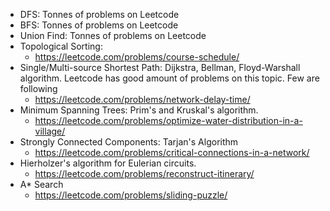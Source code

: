 <ul>
<li>DFS: Tonnes of problems on Leetcode</li>
<li>BFS: Tonnes of problems on Leetcode</li>
<li>Union Find: Tonnes of problems on Leetcode</li>
<li>Topological Sorting:
<ul>
<li><a href="https://leetcode.com/problems/course-schedule/">https://leetcode.com/problems/course-schedule/</a></li>
</ul>
</li>
<li>Single/Multi-source Shortest Path: Dijkstra, Bellman, Floyd-Warshall algorithm. Leetcode has good amount of problems on this topic. Few are following
<ul>
<li><a href="https://leetcode.com/problems/network-delay-time/">https://leetcode.com/problems/network-delay-time/</a></li>
</ul>
</li>
<li>Minimum Spanning Trees: Prim's and Kruskal's algorithm.
<ul>
<li><a href="https://leetcode.com/problems/optimize-water-distribution-in-a-village/">https://leetcode.com/problems/optimize-water-distribution-in-a-village/</a></li>
</ul>
</li>
<li>Strongly Connected Components: Tarjan's Algorithm
<ul>
<li><a href="https://leetcode.com/problems/critical-connections-in-a-network/">https://leetcode.com/problems/critical-connections-in-a-network/</a></li>
</ul>
</li>
<li>Hierholzer's algorithm for Eulerian circuits.
<ul>
<li><a href="https://leetcode.com/problems/reconstruct-itinerary/">https://leetcode.com/problems/reconstruct-itinerary/</a></li>
</ul>
</li>
<li>A* Search
<ul>
<li><a href="https://leetcode.com/problems/sliding-puzzle/">https://leetcode.com/problems/sliding-puzzle/</a></li>
</ul>
</li>
</ul>
